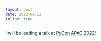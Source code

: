 ```yaml
---
layout: post
date: 2022-06-12
inline: true
---
```


I will be leading a talk at [PyCon APAC 2022](https://tw.pycon.org/2022/en-us)!